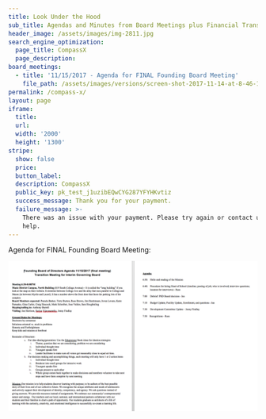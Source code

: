 ```yaml
---
title: Look Under the Hood
sub_title: Agendas and Minutes from Board Meetings plus Financial Transparency
header_image: /assets/images/img-2811.jpg
search_engine_optimization:
  page_title: CompassX
  page_description:
board_meetings:
  - title: '11/15/2017 - Agenda for FINAL Founding Board Meeting'
    file_path: /assets/images/versions/screen-shot-2017-11-14-at-8-46-11-am---x----1602-964x---.png
permalink: /compass-x/
layout: page
iframe:
  title:
  url:
  width: '2000'
  height: '1300'
stripe:
  show: false
  price:
  button_label:
  description: CompassX
  public_key: pk_test_j1uzibEQwCYG287YFYHKvtiz
  success_message: Thank you for your payment.
  failure_message: >-
    There was an issue with your payment. Please try again or contact us for
    help.
---
```



Agenda for FINAL Founding Board Meeting:

![](/assets/images/versions/screen-shot-2017-11-14-at-8-46-11-am---x----1602-964x---.png)